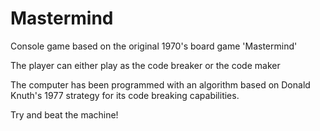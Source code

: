 # Mastermind
Console game based on the original 1970's board game 'Mastermind'

The player can either play as the code breaker or the code maker

The computer has been programmed with an algorithm based on Donald Knuth's 1977 strategy for its code breaking capabilities. 

Try and beat the machine!
